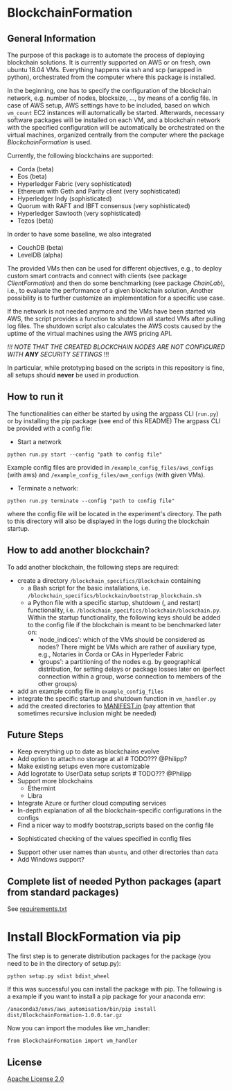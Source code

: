 # BlockchainFormation

## General Information

The purpose of this package is to automate the process of deploying blockchain solutions. It is currently supported on AWS or on fresh, own ubuntu 18.04 VMs.
Everything happens via ssh and scp (wrapped in python), orchestrated from the computer where this package is installed.

In the beginning, one has to specify the configuration of the blockchain network, e.g. number of nodes, blocksize, ..., by means of a config file.
In case of AWS setup, AWS settings have to be included, based on which ```vm_count``` EC2 instances will automatically be started. Afterwards, necessary software packages will be installed on each VM, 
and a blockchain network with the specified configuration will be automatically be orchestrated on the virtual machines, organized centrally from the computer where the package *BlockchainFormation* is used.

Currently, the following blockchains are supported:
* Corda (beta)
* Eos (beta)
* Hyperledger Fabric (very sophisticated)
* Ethereum with Geth and Parity client (very sophisticated)
* Hyperledger Indy (sophisticated)
* Quorum with RAFT and IBFT consensus (very sophisticated)
* Hyperledger Sawtooth (very sophisticated)
* Tezos (beta)

In order to have some baseline, we also integrated
* CouchDB (beta)
* LevelDB (alpha)

The provided VMs then can be used for different objectives, e.g., to deploy custom smart contracts and connect with clients (see package *ClientFormation*) and then do some benchmarking (see package *ChainLab*), i.e., 
to evaluate the performance of a given blockchain solution, 
Another possibility is to further customize an implementation for a specific use case.

If the network is not needed anymore and the VMs have been started via AWS, the script provides a function to shutdown all started VMs after pulling log files.
The shutdown script also calculates the AWS costs caused by the uptime of the virtual machines using the AWS pricing API.

 *!!! NOTE THAT THE CREATED BLOCKCHAIN NODES ARE NOT CONFIGURED WITH **ANY** SECURITY SETTINGS* !!!
 
 In particular, while prototyping based on the scripts in this repository is fine, all setups should **never** be used in production.  
## How to run it
The functionalities can either be started by using the argpass CLI (```run.py```) or by installing the pip package (see end of this README)
The argpass CLI be provided with a config file:

* Start a network
```
python run.py start --config "path to config file" 
```
Example config files are provided in ```/example_config_files/aws_configs``` (with aws) and ```/example_config_files/own_configs``` (with given VMs). 

* Terminate a network:

```
python run.py terminate --config "path to config file" 
```

where the config file will be located in the experiment's directory. The path to this directory will also be displayed in the logs during the blockchain startup.

## How to add another blockchain?
To add another blockchain, the following steps are required:
* create a directory ```/blockchain_specifics/Blockchain``` containing
  + a Bash script for the basic installations, i.e. ```/blockchain_specifics/blockckain/bootstrap_blockchain.sh```
  + a Python file with a specific startup, shutdown (, and restart) functionality, i.e. ```/blockchain_specifics/blockchain/blockchain.py```.  
  Within the startup functionality, the following keys should be added to the config file if the blockchain is meant to be benchmarked later on:
    - 'node_indices': which of the VMs should be considered as nodes? There might be VMs which are rather of auxiliary type, e.g., Notaries in Corda or CAs in Hyperleder Fabric
    - 'groups': a partitioning of the nodes e.g. by geographical distribution, for setting delays or package losses later on (perfect connection within a group, worse connection to members of the other groups) 
* add an example config file in ```example_config_files```
* integrate the specific startup and shutdown function in ```vm_handler.py```
* add the created directories to [MANIFEST.in](MANIFEST.in) (pay attention that sometimes recursive inclusion might be needed)


## Future Steps
* Keep everything up to date as blockchains evolve
* Add option to attach no storage at all # TODO??? @Philipp?
* Make existing setups even more customizable
* Add logrotate to UserData setup scripts # TODO??? @Philipp
*  Support more blockchains
    * Ethermint
    * Libra
* Integrate Azure or further cloud computing services
* In-depth explanation of all the blockchain-specific configurations in the configs
* Find a nicer way to modify bootstrap_scripts based on the config file
+ Sophisticated checking of the values specified in config files
* Support other user names than ```ubuntu```, and other directories than ```data```
* Add Windows support?
    
## Complete list of needed Python packages (apart from standard packages)
     
See [requirements.txt](requirements.txt)

# Install BlockFormation via pip

The first step is to generate distribution packages for the package 
(you need to be in the directory of setup.py):
```
python setup.py sdist bdist_wheel

```
If this was successful you can install the package with pip. The following is a example if you want to install a pip package for your anaconda env:


```
/anaconda3/envs/aws_automisation/bin/pip install dist/BlockchainFormation-1.0.0.tar.gz 

```

Now you can import the modules like vm_handler:
```
from BlockchainFormation import vm_handler
```


## License

[Apache License 2.0](LICENSE)
